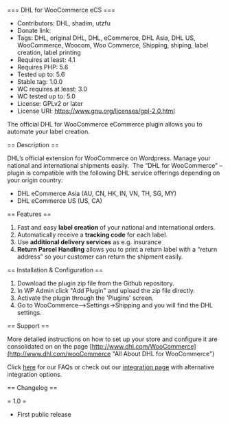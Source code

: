 === DHL for WooCommerce eCS ===

* Contributors: DHL, shadim, utzfu
* Donate link: 
* Tags: DHL, original DHL, DHL, eCommerce, DHL Asia, DHL US, WooCommerce, Woocom, Woo Commerce, Shipping, shiping, label creation, label printing
* Requires at least: 4.1
* Requires PHP: 5.6
* Tested up to: 5.6
* Stable tag: 1.0.0
* WC requires at least: 3.0
* WC tested up to: 5.0
* License: GPLv2 or later
* License URI: https://www.gnu.org/licenses/gpl-2.0.html

The official DHL for WooCommerce eCommerce plugin allows you to automate your label creation.

== Description ==

DHL’s official extension for WooCommerce on Wordpress. Manage your national and international shipments easily.  The “DHL for WooCommerce” – plugin is compatible with the following DHL service offerings depending on your origin country:

* DHL eCommerce Asia (AU, CN, HK, IN, VN, TH, SG, MY)
* DHL eCommerce US (US, CA)


== Features ==

1. Fast and easy **label creation** of your national and international orders.
1. Automatically receive a **tracking code** for each label.
1. Use **additional delivery services** as e.g. insurance
1. **Return Parcel Handling** allows you to print a return label with a “return address” so your customer can return the shipment easily. 

== Installation & Configuration ==

1. Download the plugin zip file from the Github repository.
1. In WP Admin click "Add Plugin" and upload the zip file directly.
1. Activate the plugin through the 'Plugins' screen.
1. Go to WooCommerce-->Settings->Shipping and you will find the DHL settings.


== Support ==

More detailed instructions on how to set up your store and configure it are consolidated on on the page [http://www.dhl.com/WooCommerce](http://www.dhl.com/wooCommerce "All About DHL for WooCommerce")

Click [here](www.dhl.com/faqs) for our FAQs or check out our [integration page](www.dhl.com/Integration) with alternative integration options.


== Changelog ==

= 1.0 =
* First public release